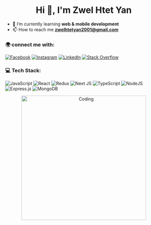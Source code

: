 <h1 align="center">Hi 👋, I'm Zwel Htet Yan</h1>

- 🌱 I’m currently learning **web & mobile development**
- 📫 How to reach me **zwelhtetyan2001@gmail.com**

### 🌍 connect me with: 
[![Facebook](https://img.shields.io/badge/Facebook-%231877F2.svg?logo=Facebook&logoColor=white)](https://www.facebook.com/zwel.h.yan/) [![Instagram](https://img.shields.io/badge/Instagram-%23E4405F.svg?logo=Instagram&logoColor=white)](https://instagram.com/zwel_htet_fucking_yan) [![LinkedIn](https://img.shields.io/badge/LinkedIn-%230077B5.svg?logo=linkedin&logoColor=white)](https://www.linkedin.com/in/zwel-htet-yan-00316722a/) [![Stack Overflow](https://img.shields.io/badge/-Stackoverflow-FE7A16?logo=stack-overflow&logoColor=white)](https://stackoverflow.com/users/16779888) 

### 💻 Tech Stack:
![JavaScript](https://img.shields.io/badge/javascript-%23323330.svg?style=flat&logo=javascript&logoColor=%23F7DF1E) ![React](https://img.shields.io/badge/react-%2320232a.svg?style=flat&logo=react&logoColor=%2361DAFB) ![Redux](https://img.shields.io/badge/redux-%23593d88.svg?style=flat&logo=redux&logoColor=white) ![Next JS](https://img.shields.io/badge/Next-black?style=flat&logo=next.js&logoColor=white) ![TypeScript](https://img.shields.io/badge/typescript-%23007ACC.svg?style=flat&logo=typescript&logoColor=white) ![NodeJS](https://img.shields.io/badge/node.js-6DA55F?style=flat&logo=node.js&logoColor=white) ![Express.js](https://img.shields.io/badge/express.js-%23404d59.svg?style=flat&logo=express&logoColor=%2361DAFB) ![MongoDB](https://img.shields.io/badge/MongoDB-%234ea94b.svg?style=flat&logo=mongodb&logoColor=white)

<p align="center">
<!--   <img alt="Night Coding" src="https://raw.githubusercontent.com/AVS1508/AVS1508/master/assets/Night-Coding.gif" /> -->
  <img alt="Coding" width="400" src="https://miro.medium.com/max/680/0*7Q3yvSIv_t0ioJ-Z.gif" />
</p>

